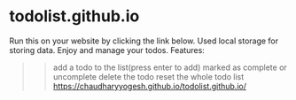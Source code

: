 # todolist.github.io

Run this on your website by clicking the link below. Used local storage for storing data. Enjoy and manage your todos.
Features:
>> add a todo to the list(press enter to add)
>> marked as complete or uncomplete
>> delete the todo
>> reset the whole todo list
https://chaudharyyogesh.github.io/todolist.github.io/
